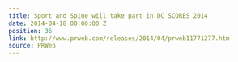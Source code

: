 ```yaml
---
title: Sport and Spine will take part in DC SCORES 2014
date: 2014-04-18 00:00:00 Z
position: 36
link: http://www.prweb.com/releases/2014/04/prweb11771277.htm
source: PRWeb
---
```


